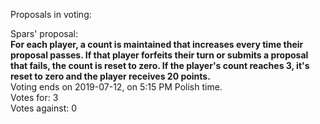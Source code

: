 Proposals in voting:  

Spars' proposal:  
**For each player, a count is maintained that increases every time their proposal passes. If that player forfeits their turn or submits a proposal that fails, the count is reset to zero. If the player's count reaches 3, it's reset to zero and the player receives 20 points.**  
Voting ends on 2019-07-12, on 5:15 PM Polish time.  
Votes for: 3  
Votes against: 0
